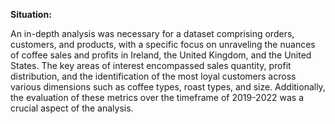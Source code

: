 **Situation:**

An in-depth analysis was necessary for a dataset comprising orders, customers, and products, with a specific focus on unraveling the nuances of coffee sales and profits in Ireland, the United Kingdom, and the United States. The key areas of interest encompassed sales quantity, profit distribution, and the identification of the most loyal customers across various dimensions such as coffee types, roast types, and size. Additionally, the evaluation of these metrics over the timeframe of 2019-2022 was a crucial aspect of the analysis.

